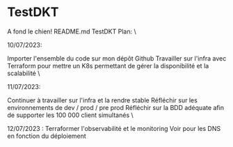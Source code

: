 # TestDKT
A fond le chien!
README.md
TestDKT
Plan: \

10/07/2023: 

Importer l'ensemble du code sur mon dépôt Github
Travailler sur l'infra avec Terraform pour mettre un K8s permettant de gérer la disponibilité et la scalabilité \

11/07/2023: 

Continuer à travailler sur l'infra et la rendre stable
Réfléchir sur les environnements de dev / prod / pre prod
Réfléchir sur la BDD adéquate afin de supporter les 100 000 client simultanés \

12/07/2023 :
Terraformer l'observabilité et le monitoring
Voir pour les DNS en fonction du déploiement
